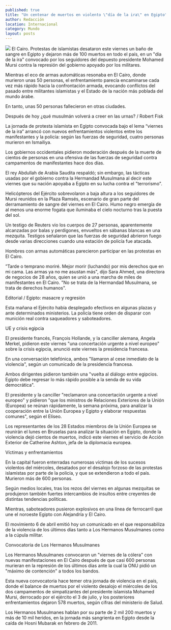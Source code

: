 ```yaml
---
published: true
title: "Un centenar de muertos en violento \"día de la ira\" en Egipto"
author: Redacción
location: Internacional
category: Mundo
layout: posts
---
```


![](http://i.imgur.com/Zeog5F7m.jpg)
El Cairo. Protestas de islamistas desataron este viernes un baño de sangre en Egipto y dejaron más de 100 muertos en todo el país, en un "día de la ira" convocado por los seguidores del depuesto presidente Mohamed Mursi contra la represión del gobierno apoyado por los militares.

Mientras el eco de armas automáticas resonaba en El Cairo, donde murieron unas 50 personas, el enfrentamiento parecía encaminarse cada vez más rápido hacia la confrontación armada, evocando conflictos del pasado entre militantes islamistas y el Estado de la nación más poblada del mundo árabe.

En tanto, unas 50 personas fallecieron en otras ciudades.

Después de hoy ¿qué musulmán volverá a creer en las urnas? / Robert Fisk	

La jornada de protesta islamista en Egipto convocada bajo el lema “viernes de la ira” arrancó con nuevos enfrentamientos violentos entre los manifestantes y la policía: según las fuerzas de seguridad, cuatro personas murieron en Ismailiya.

Los gobiernos occidentales pidieron moderación después de la muerte de cientos de personas en una ofensiva de las fuerzas de seguridad contra campamentos de manifestantes hace dos días.

El rey Abdullah de Arabia Saudita respaldó; sin embargo, las tácticas usadas por el gobierno contra la Hermandad Musulmana al decir este viernes que su nación apoyaba a Egipto en su lucha contra el "terrorismo".

Helicópteros del Ejército sobrevolaron a baja altura a los seguidores de Mursi reunidos en la Plaza Ramsés, escenario de gran parte del derramamiento de sangre del viernes en El Cairo. Humo negro emergía de al menos una enorme fogata que iluminaba el cielo nocturno tras la puesta del sol.

Un testigo de Reuters vio los cuerpos de 27 personas, aparentemente alcanzadas por balas y perdigones, envueltos en sábanas blancas en una mezquita. Testigos señalaron que las fuerzas de seguridad abrieron fuego desde varias direcciones cuando una estación de policía fue atacada.

Hombres con armas automáticas parecieron participar en las protestas en El Cairo.

”Tarde o temprano moriré. Mejor morir (luchando) por mis derechos que en mi cama. Las armas ya no me asustan más", dijo Sara Ahmed, una directora de negocios de 28 años, quien se unió a una marcha de miles de manifestantes en El Cairo. "No se trata de la Hermandad Musulmana, se trata de derechos humanos".

Editorial / Egipto: masacre y regresión	

 

Esta mañana el Ejército había desplegado efectivos en algunas plazas y ante determinados ministerios. La policía tiene orden de disparar con munición real contra saqueadores y saboteadores.

UE y crisis egipcia

El presidente francés, François Hollande, y la canciller alemana, Angela Merkel, pidieron este viernes "una concertación urgente a nivel europeo" sobre la crisis egipcia, anunció este viernes la presidencia francesa.

En una conversación telefónica, ambos "llamaron al cese inmediato de la violencia", según un comunicado de la presidencia francesa.

Ambos dirigentes pidieron también una "vuelta al diálogo entre egipcios. Egipto debe regresar lo más rápido posible a la senda de su vida democrática".

El presidente y la canciller "reclamaron una concertación urgente a nivel europeo" y pidieron "que los ministros de Relaciones Exteriores de la Unión (Europea) se reúnan rápidamente, la semana próxima, para analizar la cooperación entre la Unión Europea y Egipto y elaborar respuestas comunes", según el Elíseo.

Los representantes de los 28 Estados miembros de la Unión Europea se reunirán el lunes en Bruselas para analizar la situación en Egipto, donde la violencia dejó cientos de muertos, indicó este viernes el servicio de Acción Exterior de Catherine Ashton, jefa de la diplomacia europea.

Víctimas y enfrentamientos

En la capital fueron enterradas numerosas víctimas de los sucesos violentos del miércoles, desatados por el desalojo forzoso de las protestas islamistas por parte de la policía, y que se extendieron a todo el país. Murieron más de 600 personas.

Según medios locales, tras los rezos del viernes en algunas mezquitas se produjeron también fuertes intercambios de insultos entre creyentes de distintas tendencias políticas.

Mientras, saboteadores pusieron explosivos en una línea de ferrocarril que une el noroeste Egipto con Alejandría y El Cairo.

El movimiento 6 de abril emitió hoy un comunicado en el que responsabiliza de la violencia de los últimos días tanto a Los Hermanos Musulmanes como a la cúpula militar.

Convocatoria de Los Hermanos Musulmanes

Los Hermanos Musulmanes convocaron un "viernes de la cólera" con nuevas manifestaciones en El Cairo después de que casi 600 personas murieran en la represión de los últimos días ante la cual la ONU pidió un "máximo de contención" a todos los bandos.

Esta nueva convocatoria hace temer otra jornada de violencia en el país, donde el balance de muertos por el violento desalojo el miércoles de los dos campamentos de simpatizantes del presidente islamista Mohamed Mursi, derrocado por el ejército el 3 de julio, y los posteriores enfrentamientos
dejaron 578 muertos, según cifras del ministerio de Salud.

Los Hermanos Musulmanes hablan por su parte de 2 mil 200 muertos y más de 10 mil heridos, en la jornada más sangrienta en Egipto desde la caída de Hosni Mubarak en febrero de 2011.
